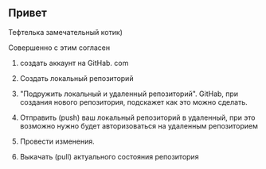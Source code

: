 ## Привет 

Тефтелька замечательный котик)

Совершенно с этим согласен

1. создать аккаунт на GitHab. com
2. Создать локальный репозиторий
3. "Подружить локальный и удаленный репозиторий". GitHab, при создания нового репозитория, подскажет как это можно сделать.
4. Отправить (push) ваш локальный репозиторий в удаленный, при это возможно нужно будет авторизоваться на удаленным репозиторием

5. Провести изменения.

6. Выкачать (pull) актуального состояния репозитория 
